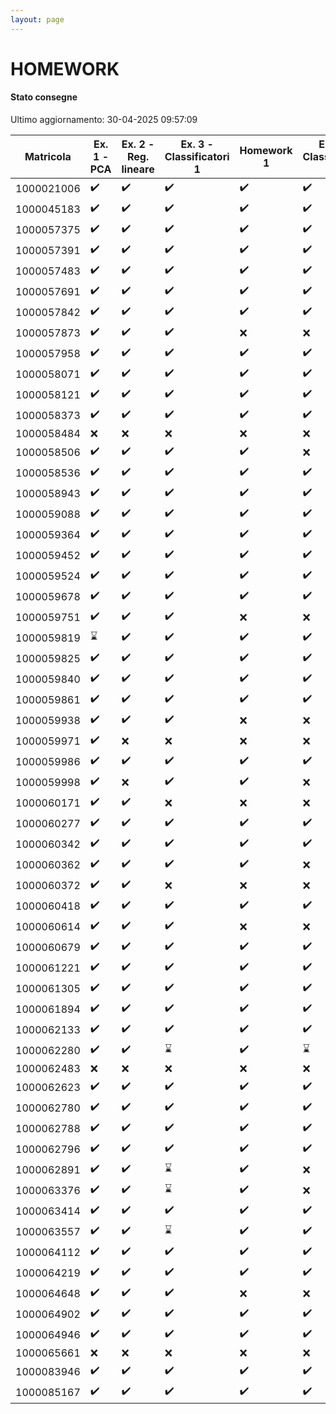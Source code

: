 ```yaml
---
layout: page
---
```


# HOMEWORK

#### Stato consegne

Ultimo aggiornamento: 30-04-2025 09:57:09

| Matricola | Ex. 1 - PCA|Ex. 2 - Reg. lineare|Ex. 3 - Classificatori 1|Homework 1|Ex. 4 - Classificatori 2|Homework 2 |
| --- | ---|---|---|---|---|--- |
| 1000021006 |:heavy_check_mark:|:heavy_check_mark:|:heavy_check_mark:|:heavy_check_mark:|:heavy_check_mark:|:x:|
| 1000045183 |:heavy_check_mark:|:heavy_check_mark:|:heavy_check_mark:|:heavy_check_mark:|:heavy_check_mark:|:x:|
| 1000057375 |:heavy_check_mark:|:heavy_check_mark:|:heavy_check_mark:|:heavy_check_mark:|:heavy_check_mark:|:x:|
| 1000057391 |:heavy_check_mark:|:heavy_check_mark:|:heavy_check_mark:|:heavy_check_mark:|:heavy_check_mark:|:x:|
| 1000057483 |:heavy_check_mark:|:heavy_check_mark:|:heavy_check_mark:|:heavy_check_mark:|:heavy_check_mark:|:x:|
| 1000057691 |:heavy_check_mark:|:heavy_check_mark:|:heavy_check_mark:|:heavy_check_mark:|:heavy_check_mark:|:x:|
| 1000057842 |:heavy_check_mark:|:heavy_check_mark:|:heavy_check_mark:|:heavy_check_mark:|:heavy_check_mark:|:x:|
| 1000057873 |:heavy_check_mark:|:heavy_check_mark:|:heavy_check_mark:|:x:|:x:|:x:|
| 1000057958 |:heavy_check_mark:|:heavy_check_mark:|:heavy_check_mark:|:heavy_check_mark:|:heavy_check_mark:|:x:|
| 1000058071 |:heavy_check_mark:|:heavy_check_mark:|:heavy_check_mark:|:heavy_check_mark:|:heavy_check_mark:|:x:|
| 1000058121 |:heavy_check_mark:|:heavy_check_mark:|:heavy_check_mark:|:heavy_check_mark:|:heavy_check_mark:|:x:|
| 1000058373 |:heavy_check_mark:|:heavy_check_mark:|:heavy_check_mark:|:heavy_check_mark:|:heavy_check_mark:|:x:|
| 1000058484 |:x:|:x:|:x:|:x:|:x:|:x:|
| 1000058506 |:heavy_check_mark:|:heavy_check_mark:|:heavy_check_mark:|:heavy_check_mark:|:x:|:x:|
| 1000058536 |:heavy_check_mark:|:heavy_check_mark:|:heavy_check_mark:|:heavy_check_mark:|:heavy_check_mark:|:x:|
| 1000058943 |:heavy_check_mark:|:heavy_check_mark:|:heavy_check_mark:|:heavy_check_mark:|:heavy_check_mark:|:x:|
| 1000059088 |:heavy_check_mark:|:heavy_check_mark:|:heavy_check_mark:|:heavy_check_mark:|:heavy_check_mark:|:x:|
| 1000059364 |:heavy_check_mark:|:heavy_check_mark:|:heavy_check_mark:|:heavy_check_mark:|:heavy_check_mark:|:x:|
| 1000059452 |:heavy_check_mark:|:heavy_check_mark:|:heavy_check_mark:|:heavy_check_mark:|:heavy_check_mark:|:x:|
| 1000059524 |:heavy_check_mark:|:heavy_check_mark:|:heavy_check_mark:|:heavy_check_mark:|:heavy_check_mark:|:x:|
| 1000059678 |:heavy_check_mark:|:heavy_check_mark:|:heavy_check_mark:|:heavy_check_mark:|:heavy_check_mark:|:x:|
| 1000059751 |:heavy_check_mark:|:heavy_check_mark:|:heavy_check_mark:|:x:|:x:|:x:|
| 1000059819 |:hourglass:|:heavy_check_mark:|:heavy_check_mark:|:heavy_check_mark:|:heavy_check_mark:|:x:|
| 1000059825 |:heavy_check_mark:|:heavy_check_mark:|:heavy_check_mark:|:heavy_check_mark:|:heavy_check_mark:|:x:|
| 1000059840 |:heavy_check_mark:|:heavy_check_mark:|:heavy_check_mark:|:heavy_check_mark:|:heavy_check_mark:|:x:|
| 1000059861 |:heavy_check_mark:|:heavy_check_mark:|:heavy_check_mark:|:heavy_check_mark:|:heavy_check_mark:|:x:|
| 1000059938 |:heavy_check_mark:|:heavy_check_mark:|:heavy_check_mark:|:x:|:x:|:x:|
| 1000059971 |:heavy_check_mark:|:x:|:x:|:x:|:x:|:x:|
| 1000059986 |:heavy_check_mark:|:heavy_check_mark:|:heavy_check_mark:|:heavy_check_mark:|:heavy_check_mark:|:x:|
| 1000059998 |:heavy_check_mark:|:x:|:heavy_check_mark:|:heavy_check_mark:|:x:|:x:|
| 1000060171 |:heavy_check_mark:|:heavy_check_mark:|:x:|:x:|:x:|:x:|
| 1000060277 |:heavy_check_mark:|:heavy_check_mark:|:heavy_check_mark:|:heavy_check_mark:|:heavy_check_mark:|:x:|
| 1000060342 |:heavy_check_mark:|:heavy_check_mark:|:heavy_check_mark:|:heavy_check_mark:|:heavy_check_mark:|:x:|
| 1000060362 |:heavy_check_mark:|:heavy_check_mark:|:heavy_check_mark:|:heavy_check_mark:|:x:|:x:|
| 1000060372 |:heavy_check_mark:|:heavy_check_mark:|:x:|:x:|:x:|:x:|
| 1000060418 |:heavy_check_mark:|:heavy_check_mark:|:heavy_check_mark:|:heavy_check_mark:|:heavy_check_mark:|:x:|
| 1000060614 |:heavy_check_mark:|:heavy_check_mark:|:heavy_check_mark:|:x:|:x:|:x:|
| 1000060679 |:heavy_check_mark:|:heavy_check_mark:|:heavy_check_mark:|:heavy_check_mark:|:heavy_check_mark:|:x:|
| 1000061221 |:heavy_check_mark:|:heavy_check_mark:|:heavy_check_mark:|:heavy_check_mark:|:heavy_check_mark:|:x:|
| 1000061305 |:heavy_check_mark:|:heavy_check_mark:|:heavy_check_mark:|:heavy_check_mark:|:heavy_check_mark:|:x:|
| 1000061894 |:heavy_check_mark:|:heavy_check_mark:|:heavy_check_mark:|:heavy_check_mark:|:heavy_check_mark:|:x:|
| 1000062133 |:heavy_check_mark:|:heavy_check_mark:|:heavy_check_mark:|:heavy_check_mark:|:heavy_check_mark:|:x:|
| 1000062280 |:heavy_check_mark:|:heavy_check_mark:|:hourglass:|:heavy_check_mark:|:hourglass:|:x:|
| 1000062483 |:x:|:x:|:x:|:x:|:x:|:x:|
| 1000062623 |:heavy_check_mark:|:heavy_check_mark:|:heavy_check_mark:|:heavy_check_mark:|:heavy_check_mark:|:x:|
| 1000062780 |:heavy_check_mark:|:heavy_check_mark:|:heavy_check_mark:|:heavy_check_mark:|:heavy_check_mark:|:x:|
| 1000062788 |:heavy_check_mark:|:heavy_check_mark:|:heavy_check_mark:|:heavy_check_mark:|:heavy_check_mark:|:x:|
| 1000062796 |:heavy_check_mark:|:heavy_check_mark:|:heavy_check_mark:|:heavy_check_mark:|:heavy_check_mark:|:x:|
| 1000062891 |:heavy_check_mark:|:heavy_check_mark:|:hourglass:|:heavy_check_mark:|:x:|:x:|
| 1000063376 |:heavy_check_mark:|:heavy_check_mark:|:hourglass:|:heavy_check_mark:|:x:|:x:|
| 1000063414 |:heavy_check_mark:|:heavy_check_mark:|:heavy_check_mark:|:heavy_check_mark:|:heavy_check_mark:|:x:|
| 1000063557 |:heavy_check_mark:|:heavy_check_mark:|:hourglass:|:heavy_check_mark:|:heavy_check_mark:|:x:|
| 1000064112 |:heavy_check_mark:|:heavy_check_mark:|:heavy_check_mark:|:heavy_check_mark:|:heavy_check_mark:|:x:|
| 1000064219 |:heavy_check_mark:|:heavy_check_mark:|:heavy_check_mark:|:heavy_check_mark:|:heavy_check_mark:|:x:|
| 1000064648 |:heavy_check_mark:|:heavy_check_mark:|:heavy_check_mark:|:x:|:x:|:x:|
| 1000064902 |:heavy_check_mark:|:heavy_check_mark:|:heavy_check_mark:|:heavy_check_mark:|:heavy_check_mark:|:x:|
| 1000064946 |:heavy_check_mark:|:heavy_check_mark:|:heavy_check_mark:|:heavy_check_mark:|:heavy_check_mark:|:heavy_check_mark:|
| 1000065661 |:x:|:x:|:x:|:x:|:x:|:x:|
| 1000083946 |:heavy_check_mark:|:heavy_check_mark:|:heavy_check_mark:|:heavy_check_mark:|:heavy_check_mark:|:x:|
| 1000085167 |:heavy_check_mark:|:heavy_check_mark:|:heavy_check_mark:|:heavy_check_mark:|:heavy_check_mark:|:x:|
